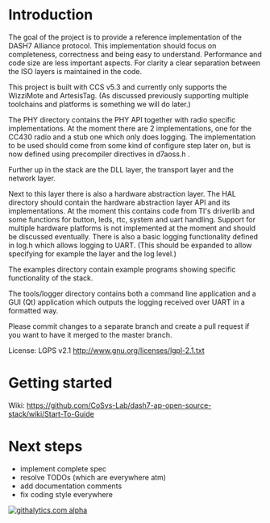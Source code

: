 # Introduction

The goal of the project is to provide a reference implementation of the DASH7 Alliance protocol.
This implementation should focus on completeness, correctness and being easy to understand.
Performance and code size are less important aspects.
For clarity a clear separation between the ISO layers is maintained in the code.

This project is built with CCS v5.3 and currently only supports the WizziMote and ArtesisTag.
(As discussed previously supporting multiple toolchains and platforms is something we will do later.)

The PHY directory contains the PHY API together with radio specific implementations.
At the moment there are 2 implementations, one for the CC430 radio and a stub one which only does logging.
The implementation to be used should come from some kind of configure step later on, but is now defined using precompiler directives in d7aoss.h .

Further up in the stack are the DLL layer, the transport layer and the network layer.

Next to this layer there is also a hardware abstraction layer.
The HAL directory should contain the hardware abstraction layer API and its implementations. At the moment this contains code from TI's driverlib and some functions for button, leds, rtc, system and uart handling. Support for multiple hardware platforms is not implemented at the moment and should be discussed eventually.
There is also a basic logging functionality defined in log.h which allows logging to UART. (This should be expanded to allow specifying for example the layer and the log level.)

The examples directory contain example programs showing specific functionality of the stack.

The tools/logger directory contains both a command line application and a GUI (Qt) application which outputs the logging received over UART in a formatted way.

Please commit changes to a separate branch and create a pull request if you want to have it merged to the master branch.

License: LGPS v2.1 http://www.gnu.org/licenses/lgpl-2.1.txt

# Getting started

Wiki: https://github.com/CoSys-Lab/dash7-ap-open-source-stack/wiki/Start-To-Guide

# Next steps

* implement complete spec
* resolve TODOs (which are everywhere atm)
* add documentation comments
* fix coding style everywhere


[![githalytics.com alpha](https://cruel-carlota.pagodabox.com/725ca2b507c1d85404803b081f882cab "githalytics.com")](http://githalytics.com/CoSys-Lab/dash7-ap-open-source-stack)